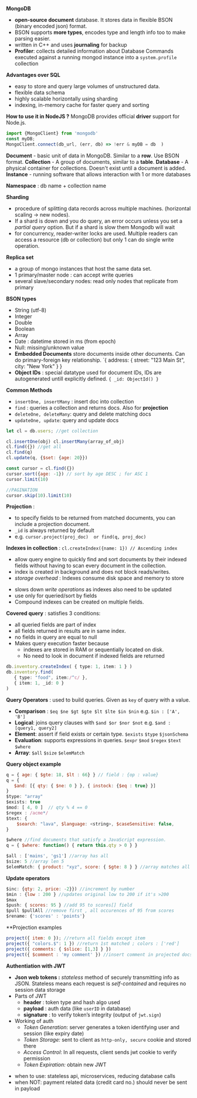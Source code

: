 **MongoDB**
* **open-source document** database. It stores data in flexible BSON (binary encoded json) format. 
* BSON supports **more types**, encodes type and length info too to make parsing easier.
* written in C++ and  uses **journaling** for backup
* **Profiler**:  collects detailed information about Database Commands executed against a running mongod instance into a `system.profile` collection

**Advantages over SQL**
- easy to store and query large volumes of unstructured data.
- flexible data schema
- highly scalable horizontally using sharding
- indexing, in-memory cache for faster query and sorting

**How to use it in NodeJS ?**
MongoDB provides official **driver** support for Node.js.
```js
import {MongoClient} from 'mongodb'
const myDB;
MongoClient.connect(db_url, (err, db) => !err & myDB = db  )
```

**Document** - basic unit of data in MongoDB. Similar to a **row**. Use BSON format.
**Collection** - A group of documents, similar to a **table**.
**Database** - A physical container for collections. Doesn't exist until a document is added.
**Instance** - running software that allows interaction with 1 or more databases

**Namespace** : db name + collection name

**Sharding**
* procedure of splitting data records across multiple machines. (horizontal scaling -> new nodes). 
* If a shard is down and you do query, an error occurs unless you set a *partial query* option. But if a shard is slow them Mongodb will wait
* for concurrency, reader-writer locks are used. Multiple readers can access a resource (db or collection) but only 1 can do single write operation.

**Replica set**
- a group of mongo instances that host the same data set. 
- 1 primary/master node : can accept write queries
- several slave/secondary nodes: read only nodes that replicate from primary

**BSON types**
- String (utf-8)
- Integer 
- Double
- Boolean 
- Array 
- Date : datetime stored in ms (from epoch)
- Null: missing/unknown value
- **Embedded Documents** store documents inside other documents. Can do primary-foreign key relationship. `{ address: { street: "123 Main St", city: "New York" } }
- **Object IDs** : special datatype used for document IDs, IDs are autogenerated untill explicitly defined.
    `{ _id: ObjectId() }`

**Common Methods**
* `insertOne, insertMany` : insert doc into collection
* `find` : queries a collection and returns docs. Also for **projection**
* `deleteOne, deleteMany`: query and delete matching docs
* `updateOne, update`: query and update docs

```js
let cl = db.users; //get collection

cl.insertOne(obj) cl.insertMany(array_of_obj)
cl.find({}) //get all  
cl.find(q)
cl.update(q, {$set: {age: 20}})

const cursor = cl.find({})
cursor.sort({age: -1}) // sort by age DESC ; for ASC 1
cursor.limit(10) 

//PAGINATION
cursor.skip(10).limit(10)
```

**Projection** : 
* to specify fields to be returned from matched documents, you can include a projection document.
* `_id` is always returned by default
* e.g. `cursor.project(proj_doc)  or find(q, proj_doc)`

**Indexes in collection** : `cl.createIndex({name: 1}) // Ascending index`
* allow query engine to quickly find and sort documents by their indexed fields without having to scan every document in the collection.
* index is created in background and does not block reads/writes.
* *storage overhead* : Indexes consume disk space and memory to store
- slows down *write operations* as indexes also need to be updated
- use only for queried/sort by fields
- Compound indexes can be created on multiple fields.

**Covered query** : satisfies 3 conditions:
- all queried fields are part of index
- all fields returned in results are in same index.
- no fields in query are equal to null
- Makes query execution faster because 
	- indexes are stored in RAM or sequentially located on disk.
	- No need to look in document if indexed fields are returned

```ts
db.inventory.createIndex( { type: 1, item: 1 } )
db.inventory.find(
   { type: "food", item:/^c/ },
   { item: 1, _id: 0 }
)
```

**Query Operators** : used to build queries. Given as `key` of query with a value.
* **Comparison** : `$eq $ne $gt $gte $lt $lte $in $nin` e.g. `$in : ['A', 'B']`
* **Logical**: joins query clauses with `$and $or $nor $not` e.g.  `$and : [query1, query2]`
* **Element**: assert if field exists or certain type. `$exists` `$type` `$jsonSchema`
* **Evaluation**: supports expressions in queries. `$expr` `$mod` `$regex` `$text` `$where`
* **Array**: `$all` `$size` `$elemMatch`

**Query object example**
```js
q = { age: { $gte: 18, $lt : 66} } // field : {op : value} 
q = {
   $and: [{ qty: { $ne: 0 } }, { instock: {$eq : true} }]
}
$type: "array"
$exists: true
$mod: [ 4, 0 ]  // qty % 4 == 0
$regex : /acme*/
$text: {
	$search: "lava", $language: <string>, $caseSensitive: false,
}

$where //find documents that satisfy a JavaScript expression.
q = { $where: function() { return this.qty > 0 } }

$all : ['mains', 'gs1'] //array has all
$size: 5 //array len 5
$elemMatch: { product: "xyz", score: { $gte: 8 } } //array matches all conditions
```

**Update operators**
```js
$inc: {qty: 2, price: -2}}) //increment by number
$min : {low : 200 } //updates original low to 200 if it's >200
$max
$push: { scores: 95 } //add 95 to scores[] field
$pull $pullAll //remove first , all occurences of 95 from scores
$rename: {'scores' : 'points'}
```

**Projection examples
```js
project({ item: 0 }); //return all fields except item
project({ "colors.$": 1 }) //return 1st matched ; colors : ['red']
project({ comments: { $slice: [1,3] } }) 
project({ $comment : 'my comment' }) //insert comment in projected docs
```


**Authentiation with JWT**
* **Json web tokens :** *stateless* method of securely transmitting info as JSON. Stateless means each request is *self-contained* and requires no session data storage
* Parts of JWT
	* **header** : token type and hash algo used
	* **payload** : auth data (like `userID` in database) 
	* **signature** :  to verify token’s integrity (output of `jwt.sign`)
* Working of auth
	* *Token Generation*: server generates a token identifying user and session (like expiry date)
	- *Token Storage:*  sent to client as `http-only, secure` cookie and stored there
	- *Access Control*: In all requests, client sends jwt cookie to verify permission
	- *Token Expiration:* obtain new JWT
- when to use: stateless api, microservices, reducing database calls
- when NOT: payment related data (credit card no.) should never be sent in payload


